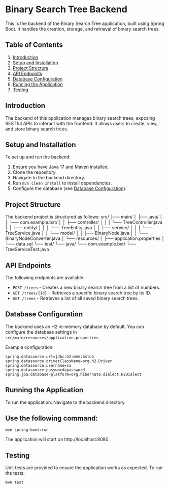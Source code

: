 # Binary Search Tree Backend

This is the backend of the Binary Search Tree application, built using Spring Boot. It handles the creation, storage, and retrieval of binary search trees.

## Table of Contents

1. [Introduction](#introduction)
2. [Setup and Installation](#setup-and-installation)
3. [Project Structure](#project-structure)
4. [API Endpoints](#api-endpoints)
5. [Database Configuration](#database-configuration)
6. [Running the Application](#running-the-application)
7. [Testing](#testing)

## Introduction

The backend of this application manages binary search trees, exposing RESTful APIs to interact with the frontend. It allows users to create, view, and store binary search trees.

## Setup and Installation

To set up and run the backend:

1. Ensure you have Java 17 and Maven installed.
2. Clone the repository.
3. Navigate to the backend directory.
4. Run `mvn clean install` to install dependencies.
5. Configure the database (see [Database Configuration](#database-configuration)).

## Project Structure

The backend project is structured as follows:
src/
├── main/
│ ├── java/
│ │ └── com.example.bst/
│ │ ├── controller/
│ │ │ └── TreeController.java
│ │ ├── entity/
│ │ │ └── TreeEntity.java
│ │ ├── service/
│ │ │ └── TreeService.java
│ │ └── model/
│ │ ├── BinaryNode.java
│ │ └── BinaryNodeConverter.java
│ └── resources/
│ ├── application.properties
│ └── data.sql
└── test/
└── java/
└── com.example.bst/
└── TreeServiceTest.java


## API Endpoints

The following endpoints are available:

- `POST /trees` - Creates a new binary search tree from a list of numbers.
- `GET /trees/{id}` - Retrieves a specific binary search tree by its ID.
- `GET /trees` - Retrieves a list of all saved binary search trees.

## Database Configuration

The backend uses an H2 in-memory database by default. You can configure the database settings in `src/main/resources/application.properties`.

Example configuration:

```properties
spring.datasource.url=jdbc:h2:mem:bstdb
spring.datasource.driverClassName=org.h2.Driver
spring.datasource.username=sa
spring.datasource.password=password
spring.jpa.database-platform=org.hibernate.dialect.H2Dialect
```

## Running the Application
To run the application:
Navigate to the backend directory.

## Use the following command:
```
mvn spring-boot:run
```
The application will start on http://localhost:8080.

## Testing
Unit tests are provided to ensure the application works as expected. To run the tests:
```
mvn test
```


